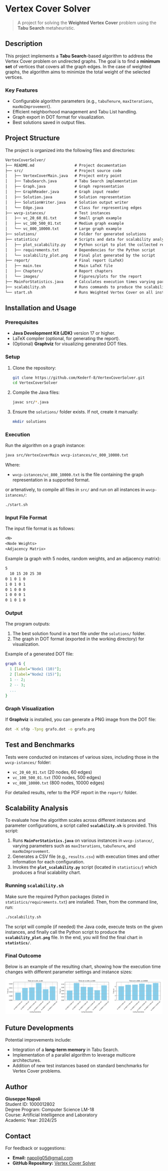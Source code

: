 # Vertex Cover Solver

> A project for solving the **Weighted Vertex Cover** problem using the **Tabu Search** metaheuristic.

## Description

This project implements a **Tabu Search**-based algorithm to address the Vertex Cover problem on undirected graphs. The goal is to find a **minimum set** of vertices that covers all the graph edges. In the case of weighted graphs, the algorithm aims to minimize the total weight of the selected vertices.

### Key Features

- Configurable algorithm parameters (e.g., `tabuTenure`, `maxIterations`, `maxNoImprovement`).
- Efficient neighborhood management and Tabu List handling.
- Graph export in DOT format for visualization.
- Best solutions saved in output files.

## Project Structure

The project is organized into the following files and directories:

```txt
VertexCoverSolver/
├── README.md                  # Project documentation
├── src/                       # Project source code
│   ├── VertexCoverMain.java   # Project entry point
│   ├── TabuSearch.java        # Tabu Search implementation
│   ├── Graph.java             # Graph representation
│   ├── GraphReader.java       # Graph input reader
│   ├── Solution.java          # Solution representation
│   ├── SolutionWriter.java    # Solution output writer
│   └── Edge.java              # Class for representing edges
├── wvcp-istances/             # Test instances
│   ├── vc_20_60_01.txt        # Small graph example
│   ├── vc_100_500_01.txt      # Medium graph example
│   └── vc_800_10000.txt       # Large graph example
├── solutions/                 # Folder for generated solutions
├── statistics/                # Scripts and data for scalability analysis
│   ├── plot_scalability.py    # Python script to plot the collected results
│   ├── requirements.txt       # Dependencies for the Python script
│   └── scalability_plot.png   # Final plot generated by the script
├── report/                    # Final report (LaTeX)
│   ├── main.tex               # Main LaTeX file
│   ├── Chapters/              # Report chapters
│   └── images/                # Figures/plots for the report
├── MainForStatistics.java     # Calculates execution times varying parameters
├── scalability.sh             # Runs commands to produce the scalability plot
└── start.sh                   # Runs Weighted Vertex Cover on all instances
```

## Installation and Usage

### Prerequisites

- **Java Development Kit (JDK)** version 17 or higher.
- LaTeX compiler (optional, for generating the report).
- (Optional) **Graphviz** for visualizing generated DOT files.

### Setup

1. Clone the repository:

   ```bash
   git clone https://github.com/Kederf-8/VertexCoverSolver.git
   cd VertexCoverSolver
   ```

2. Compile the Java files:

   ```bash
   javac src/*.java
   ```

3. Ensure the `solutions/` folder exists. If not, create it manually:

   ```bash
   mkdir solutions
   ```

### Execution

Run the algorithm on a graph instance:

```bash
java src/VertexCoverMain wvcp-istances/vc_800_10000.txt
```

Where:

- `wvcp-istances/vc_800_10000.txt` is the file containing the graph representation in a supported format.

or artenatively, to compile all files in `src/` and run on all instances in `wvcp-istances/`:

```bash
./start.sh
```

### Input File Format

The input file format is as follows:

```txt
<N>
<Node Weights>
<Adjacency Matrix>
```

Example (a graph with 5 nodes, random weights, and an adjacency matrix):

```txt
5
  10 15 20 25 30
0 1 0 1 0
1 0 1 0 1
0 1 0 0 0
1 0 0 0 1
0 1 0 1 0
```

### Output

The program outputs:

1. The best solution found in a text file under the `solutions/` folder.
2. The graph in DOT format (exported in the working directory) for visualization.

Example of a generated DOT file:

```dot
graph G {
  1 [label="Node1 (10)"];
  2 [label="Node2 (15)"];
  1 -- 2;
  2 -- 3;
  ...
}
```

### Graph Visualization

If **Graphviz** is installed, you can generate a PNG image from the DOT file:

```bash
dot -K sfdp -Tpng grafo.dot -o grafo.png
```

## Test and Benchmarks

Tests were conducted on instances of various sizes, including those in the `wvcp-istances/` folder:

- `vc_20_60_01.txt` (20 nodes, 60 edges)
- `vc_100_500_01.txt` (100 nodes, 500 edges)
- `vc_800_10000.txt` (800 nodes, 10000 edges)

For detailed results, refer to the PDF report in the `report/` folder.

## Scalability Analysis

To evaluate how the algorithm scales across different instances and parameter configurations, a script called **`scalability.sh`** is provided. This script:

1. Runs **`MainForStatistics.java`** on various instances in `wvcp-istance/`, varying parameters such as `maxIterations`, `tabuTenure`, and `maxNoImprovement`.
2. Generates a CSV file (e.g., `results.csv`) with execution times and other information for each configuration.
3. Invokes the **`plot_scalability.py`** script (located in `statistics/`) which produces a final scalability chart.

### Running `scalability.sh`

Make sure the required Python packages (listed in `statistics/requirements.txt`) are installed. Then, from the command line, run:

```bash
./scalability.sh
```

The script will compile (if needed) the Java code, execute tests on the given instances, and finally call the Python script to produce the **`scalability_plot.png`** file. In the end, you will find the final chart in **`statistics/`**.

### Final Outcome

Below is an example of the resulting chart, showing how the execution time changes with different parameter settings and instance sizes:

![Scalability Plot](statistics/scalability_plot.png)

## Future Developments

Potential improvements include:

- Integration of a **long-term memory** in Tabu Search.
- Implementation of a parallel algorithm to leverage multicore architectures.
- Addition of new test instances based on standard benchmarks for Vertex Cover problems.

## Author

**Giuseppe Napoli**  
Student ID: 1000012802  
Degree Program: Computer Science LM-18  
Course: Artificial Intelligence and Laboratory  
Academic Year: 2024/25

## Contact

For feedback or suggestions:

- **Email:** <napolig05@gmail.com>
- **GitHub Repository:** [Vertex Cover Solver](https://github.com/Kederf-8/VertexCoverSolver)
